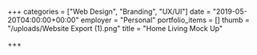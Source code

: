 +++
categories = ["Web Design", "Branding", "UX/UI"]
date = "2019-05-20T04:00:00+00:00"
employer = "Personal"
portfolio_items = []
thumb = "/uploads/Website Export (1).png"
title = "Home Living Mock Up"

+++
